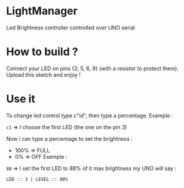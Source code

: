 # LightManager
Led Brightness controller controlled over UNO serial

# How to build ?

Connect your LED on pins {3, 5, 6, 9} (with a resistor to protect them).
Upload this sketch and enjoy !

# Use it

To change led control type c"id", then type a percentage.
Example :


`c1` => I choose the first LED (the one on the pin 3)


Now i can type a percentage to set the brightness :
  - 100% => FULL
  - 0%   => OFF
Exemple :

`88` => I set the first LED to 88% of it max brightness my UNO will say :

`LED :: 3 | LEVEL :: 88%`


